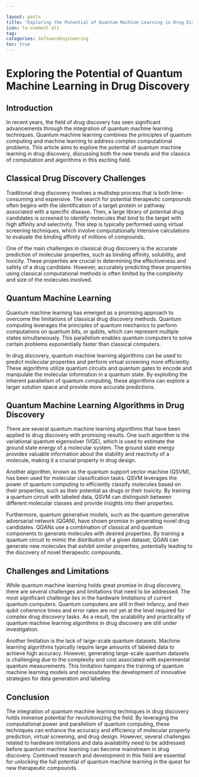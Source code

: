 ```yaml
---

layout: posts
title: "Exploring the Potential of Quantum Machine Learning in Drug Discovery"
icon: fa-comment-alt
tag:      
categories: SoftwareEngineering
toc: true
---
```




# Exploring the Potential of Quantum Machine Learning in Drug Discovery

## Introduction

In recent years, the field of drug discovery has seen significant advancements through the integration of quantum machine learning techniques. Quantum machine learning combines the principles of quantum computing and machine learning to address complex computational problems. This article aims to explore the potential of quantum machine learning in drug discovery, discussing both the new trends and the classics of computation and algorithms in this exciting field.

## Classical Drug Discovery Challenges

Traditional drug discovery involves a multistep process that is both time-consuming and expensive. The search for potential therapeutic compounds often begins with the identification of a target protein or pathway associated with a specific disease. Then, a large library of potential drug candidates is screened to identify molecules that bind to the target with high affinity and selectivity. This step is typically performed using virtual screening techniques, which involve computationally intensive calculations to evaluate the binding affinity of millions of compounds.

One of the main challenges in classical drug discovery is the accurate prediction of molecular properties, such as binding affinity, solubility, and toxicity. These properties are crucial in determining the effectiveness and safety of a drug candidate. However, accurately predicting these properties using classical computational methods is often limited by the complexity and size of the molecules involved.

## Quantum Machine Learning

Quantum machine learning has emerged as a promising approach to overcome the limitations of classical drug discovery methods. Quantum computing leverages the principles of quantum mechanics to perform computations on quantum bits, or qubits, which can represent multiple states simultaneously. This parallelism enables quantum computers to solve certain problems exponentially faster than classical computers.

In drug discovery, quantum machine learning algorithms can be used to predict molecular properties and perform virtual screening more efficiently. These algorithms utilize quantum circuits and quantum gates to encode and manipulate the molecular information in a quantum state. By exploiting the inherent parallelism of quantum computing, these algorithms can explore a larger solution space and provide more accurate predictions.

## Quantum Machine Learning Algorithms in Drug Discovery

There are several quantum machine learning algorithms that have been applied to drug discovery with promising results. One such algorithm is the variational quantum eigensolver (VQE), which is used to estimate the ground state energy of a molecular system. The ground state energy provides valuable information about the stability and reactivity of a molecule, making it a crucial property in drug design.

Another algorithm, known as the quantum support vector machine (QSVM), has been used for molecular classification tasks. QSVM leverages the power of quantum computing to efficiently classify molecules based on their properties, such as their potential as drugs or their toxicity. By training a quantum circuit with labeled data, QSVM can distinguish between different molecular classes and provide insights into their properties.

Furthermore, quantum generative models, such as the quantum generative adversarial network (QGAN), have shown promise in generating novel drug candidates. QGANs use a combination of classical and quantum components to generate molecules with desired properties. By training a quantum circuit to mimic the distribution of a given dataset, QGAN can generate new molecules that exhibit similar properties, potentially leading to the discovery of novel therapeutic compounds.

## Challenges and Limitations

While quantum machine learning holds great promise in drug discovery, there are several challenges and limitations that need to be addressed. The most significant challenge lies in the hardware limitations of current quantum computers. Quantum computers are still in their infancy, and their qubit coherence times and error rates are not yet at the level required for complex drug discovery tasks. As a result, the scalability and practicality of quantum machine learning algorithms in drug discovery are still under investigation.

Another limitation is the lack of large-scale quantum datasets. Machine learning algorithms typically require large amounts of labeled data to achieve high accuracy. However, generating large-scale quantum datasets is challenging due to the complexity and cost associated with experimental quantum measurements. This limitation hampers the training of quantum machine learning models and necessitates the development of innovative strategies for data generation and labeling.

## Conclusion

The integration of quantum machine learning techniques in drug discovery holds immense potential for revolutionizing the field. By leveraging the computational power and parallelism of quantum computing, these techniques can enhance the accuracy and efficiency of molecular property prediction, virtual screening, and drug design. However, several challenges related to hardware limitations and data availability need to be addressed before quantum machine learning can become mainstream in drug discovery. Continued research and development in this field are essential for unlocking the full potential of quantum machine learning in the quest for new therapeutic compounds.